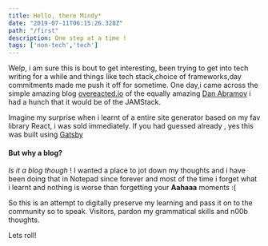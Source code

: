 ```yaml
---
title: Hello, there Mindy*
date: "2019-07-11T06:15:26.328Z"
path: "/first"
description: One step at a time !
tags: ['non-tech','tech']
---
```


Welp, i am sure this is bout to get interesting, been trying to get into tech writing for a while and things like tech stack,choice of frameworks,day commitments made me push it off for sometime.
One day,i came across the simple amazing blog [overeacted.io](https://overreacted.io/) of the equally amazing [Dan Abramov](https://twitter.com/dan_abramov) i had a hunch that it would be of the JAMStack.

Imagine my surprise when i learnt of a entire site generator  based on my fav library React, i was sold immediately. If you had guessed already , yes this was built using [Gatsby](https://www.gatsbyjs.org/)

#### But why a blog?

_Is it a blog though_ ! I wanted a place to jot down my thoughts and i have been doing that in Notepad since forever  and most of the time i forget what i learnt and nothing is worse than forgetting your **Aahaaa** moments :( 

So this is an attempt to digitally preserve my learning and pass it on to the community so to speak. Visitors, pardon my grammatical skills and n00b thoughts.

Lets roll!






